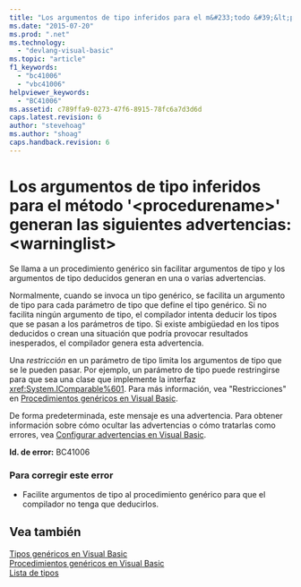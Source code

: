```yaml
---
title: "Los argumentos de tipo inferidos para el m&#233;todo &#39;&lt;procedurename&gt;&#39; generan las siguientes advertencias: &lt;warninglist&gt; | Microsoft Docs"
ms.date: "2015-07-20"
ms.prod: ".net"
ms.technology: 
  - "devlang-visual-basic"
ms.topic: "article"
f1_keywords: 
  - "bc41006"
  - "vbc41006"
helpviewer_keywords: 
  - "BC41006"
ms.assetid: c789ffa9-0273-47f6-8915-78fc6a7d3d6d
caps.latest.revision: 6
author: "stevehoag"
ms.author: "shoag"
caps.handback.revision: 6
---
```

# Los argumentos de tipo inferidos para el m&#233;todo &#39;&lt;procedurename&gt;&#39; generan las siguientes advertencias: &lt;warninglist&gt;
Se llama a un procedimiento genérico sin facilitar argumentos de tipo y los argumentos de tipo deducidos generan en una o varias advertencias.  
  
 Normalmente, cuando se invoca un tipo genérico, se facilita un argumento de tipo para cada parámetro de tipo que define el tipo genérico. Si no facilita ningún argumento de tipo, el compilador intenta deducir los tipos que se pasan a los parámetros de tipo. Si existe ambigüedad en los tipos deducidos o crean una situación que podría provocar resultados inesperados, el compilador genera esta advertencia.  
  
 Una *restricción* en un parámetro de tipo limita los argumentos de tipo que se le pueden pasar. Por ejemplo, un parámetro de tipo puede restringirse para que sea una clase que implemente la interfaz <xref:System.IComparable%601>. Para más información, vea "Restricciones" en [Procedimientos genéricos en Visual Basic](../../visual-basic/programming-guide/language-features/data-types/generic-procedures.md).  
  
 De forma predeterminada, este mensaje es una advertencia. Para obtener información sobre cómo ocultar las advertencias o cómo tratarlas como errores, vea [Configurar advertencias en Visual Basic](/visual-studio/ide/configuring-warnings-in-visual-basic).  
  
 **Id. de error:** BC41006  
  
### Para corregir este error  
  
-   Facilite argumentos de tipo al procedimiento genérico para que el compilador no tenga que deducirlos.  
  
## Vea también  
 [Tipos genéricos en Visual Basic](../../visual-basic/programming-guide/language-features/data-types/generic-types.md)   
 [Procedimientos genéricos en Visual Basic](../../visual-basic/programming-guide/language-features/data-types/generic-procedures.md)   
 [Lista de tipos](../../visual-basic/language-reference/statements/type-list.md)